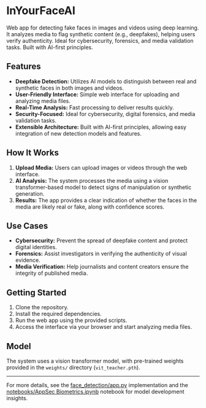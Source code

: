 # InYourFaceAI
Web app for detecting fake faces in images and videos using deep learning. It analyzes media to flag synthetic content (e.g., deepfakes), helping users verify authenticity. Ideal for cybersecurity, forensics, and media validation tasks. Built with AI-first principles.


## Features

- **Deepfake Detection:** Utilizes AI models to distinguish between real and synthetic faces in both images and videos.
- **User-Friendly Interface:** Simple web interface for uploading and analyzing media files.
- **Real-Time Analysis:** Fast processing to deliver results quickly.
- **Security-Focused:** Ideal for cybersecurity, digital forensics, and media validation tasks.
- **Extensible Architecture:** Built with AI-first principles, allowing easy integration of new detection models and features.

## How It Works

1. **Upload Media:** Users can upload images or videos through the web interface.
2. **AI Analysis:** The system processes the media using a vision transformer-based model to detect signs of manipulation or synthetic generation.
3. **Results:** The app provides a clear indication of whether the faces in the media are likely real or fake, along with confidence scores.

## Use Cases

- **Cybersecurity:** Prevent the spread of deepfake content and protect digital identities.
- **Forensics:** Assist investigators in verifying the authenticity of visual evidence.
- **Media Verification:** Help journalists and content creators ensure the integrity of published media.

## Getting Started

1. Clone the repository.
2. Install the required dependencies.
3. Run the web app using the provided scripts.
4. Access the interface via your browser and start analyzing media files.

## Model

The system uses a vision transformer model, with pre-trained weights provided in the `weights/` directory (`vit_teacher.pth`).

---

For more details, see the [face_detection/app.py](face_detection/app.py) implementation and the [notebooks/AppSec Biometrics.ipynb](face_detection/notebooks/AppSec%20Biometrics.ipynb) notebook for model development insights.